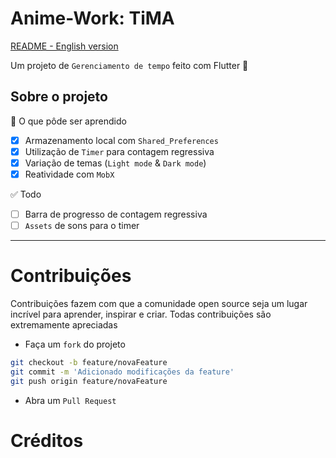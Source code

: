 # Anime-Work: TiMA

[README - English version](README-ENG.md)

Um projeto de `Gerenciamento de tempo` feito com Flutter  💙

## Sobre o projeto

🌴 O que pôde ser aprendido
- [x] Armazenamento local com `Shared_Preferences`
- [x] Utilização de `Timer` para contagem regressiva
- [x] Variação de temas (`Light mode` & `Dark mode`)
- [x] Reatividade com `MobX`

✅ Todo

- [ ] Barra de progresso de contagem regressiva
- [ ] `Assets` de sons para o timer

---

# Contribuições

Contribuições fazem com que a comunidade open source seja um lugar incrível para aprender, inspirar e criar. Todas contribuições são extremamente apreciadas

- Faça um `fork` do projeto
```bash
git checkout -b feature/novaFeature
git commit -m 'Adicionado modificações da feature'
git push origin feature/novaFeature
```
- Abra um `Pull Request`


# Créditos